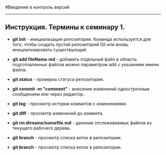 #Введение в контроль версий 
***
## Инструкция. Термины к семинару 1.
* **git init** - инициализация репозитория.
Команда используется для того, чтобы создать пустой репозиторий Git или вновь инициализировать существующий.  
  

* **git add fileName.md** - добавить отдельный файл в область подготовленных файлов можно параметром add с указанием имени файла.  
  

* **git status** - проверка статуса репозитория.  

 
* **git commit -m "comment"** - внесение изменений однострочным сообщением или через редактор.


* **git log** - просмотр истории коммитов с изменениями.


* **git diff** - просмотр изменений до коммита.


* **git rm dirname/somefile.md** - даление отслеживаемых файлов из текущего рабочего дерева.  


* **git branch** - просмотр списка веток в репозитории.


* **git branch** - просмотр списка веток в репозитории.




